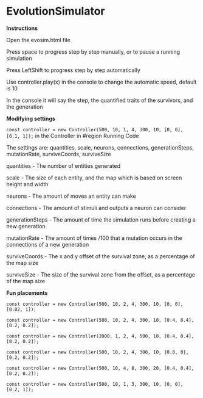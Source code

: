 # EvolutionSimulator

**Instructions**

Open the evosim.html file

Press space to progress step by step manually, or to pause a running simulation

Press LeftShift to progress step by step automatically

Use controller.play(x) in the console to change the automatic speed, default is 10

In the console it will say the step, the quantified traits of the survivors, and the generation


**Modifying settings**

`const controller = new Controller(500, 10, 1, 4, 300, 10, [0, 0], [0.1, 1]);` in the Controller in #region Running Code

The settings are: quantities, scale, neurons, connections, generationSteps, mutationRate, surviveCoords, surviveSize

quantities - The number of entities generated

scale - The size of each entity, and the map which is based on screen height and width

neurons - The amount of moves an entity can make

connections - The amount of stimuli and outputs a neuron can consider

generationSteps - The amount of time the simulation runs before creating a new generation

mutationRate - The amount of times /100 that a mutation occurs in the connections of a new generation

surviveCoords - The x and y offset of the survival zone, as a percentage of the map size

surviveSize - The size of the survival zone from the offset, as a percentage of the map size


**Fun placements**

`const controller = new Controller(500, 10, 2, 4, 300, 10, [0, 0], [0.02, 1]);`

`const controller = new Controller(500, 10, 2, 4, 300, 10, [0.4, 0.4], [0.2, 0.2]);`

`const controller = new Controller(2000, 1, 2, 4, 500, 10, [0.4, 0.4], [0.2, 0.2]);`

`const controller = new Controller(500, 10, 2, 4, 300, 10, [0.8, 0], [0.2, 0.2]);`

`const controller = new Controller(500, 10, 4, 8, 300, 20, [0.4, 0.4], [0.2, 0.2]);`

`const controller = new Controller(500, 10, 1, 3, 300, 10, [0, 0], [0.2, 1]);`
